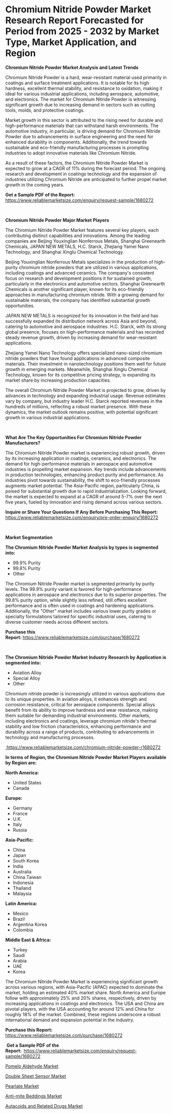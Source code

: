 <p><h1>Chromium Nitride Powder Market Research Report Forecasted for Period from 2025 -  2032 by Market Type, Market Application, and Region</h1></p><p><strong>Chromium Nitride Powder Market Analysis and Latest Trends</strong></p>
<p><p>Chromium Nitride Powder is a hard, wear-resistant material used primarily in coatings and surface treatment applications. It is notable for its high hardness, excellent thermal stability, and resistance to oxidation, making it ideal for various industrial applications, including aerospace, automotive, and electronics. The market for Chromium Nitride Powder is witnessing significant growth due to increasing demand in sectors such as cutting tools, molds, and protective coatings.</p><p>Market growth in this sector is attributed to the rising need for durable and high-performance materials that can withstand harsh environments. The automotive industry, in particular, is driving demand for Chromium Nitride Powder due to advancements in surface engineering and the need for enhanced durability in components. Additionally, the trend towards sustainable and eco-friendly manufacturing processes is prompting industries to adopt innovative materials like Chromium Nitride.</p><p>As a result of these factors, the Chromium Nitride Powder Market is expected to grow at a CAGR of 11% during the forecast period. The ongoing research and development in coatings technology and the expansion of industries utilizing Chromium Nitride are anticipated to further propel market growth in the coming years.</p></p>
<p><strong>Get a Sample PDF of the Report:&nbsp;</strong> <a href="https://www.reliablemarketsize.com/enquiry/request-sample/1680272?utm_campaign=1167&utm_medium=2&utm_source=Github&utm_content=ia&utm_term=25032025&utm_id=chromium-nitride-powder">https://www.reliablemarketsize.com/enquiry/request-sample/1680272</a></p>
<p>&nbsp;</p>
<p><strong>Chromium Nitride Powder Major Market Players</strong></p>
<p><p>The Chromium Nitride Powder Market features several key players, each contributing distinct capabilities and innovations. Among the leading companies are Beijing Youxinglian Nonferrous Metals, Shanghai Greenearth Chemicals, JAPAN NEW METALS, H.C. Starck, Zhejiang Yamei Nano Technology, and Shanghai Xinglu Chemical Technology.</p><p>Beijing Youxinglian Nonferrous Metals specializes in the production of high-purity chromium nitride powders that are utilized in various applications, including coatings and advanced ceramics. The company's consistent focus on research and development positions it for sustained growth, particularly in the electronics and automotive sectors. Shanghai Greenearth Chemicals is another significant player, known for its eco-friendly approaches in manufacturing chromium nitride. With a growing demand for sustainable materials, the company has identified substantial growth opportunities.</p><p>JAPAN NEW METALS is recognized for its innovation in the field and has successfully expanded its distribution network across Asia and beyond, catering to automotive and aerospace industries. H.C. Starck, with its strong global presence, focuses on high-performance materials and has recorded steady revenue growth, driven by increasing demand for wear-resistant applications.</p><p>Zhejiang Yamei Nano Technology offers specialized nano-sized chromium nitride powders that have found applications in advanced composite materials. Their investment in nanotechnology positions them well for future growth in emerging markets. Meanwhile, Shanghai Xinglu Chemical Technology, known for its competitive pricing strategy, is expanding its market share by increasing production capacities.</p><p>The overall Chromium Nitride Powder Market is projected to grow, driven by advances in technology and expanding industrial usage. Revenue estimates vary by company, but industry leader H.C. Starck reported revenues in the hundreds of millions, reflecting a robust market presence. With these dynamics, the market outlook remains positive, with potential significant growth in various industrial applications.</p></p>
<p>&nbsp;</p>
<p><strong>What Are The Key Opportunities For Chromium Nitride Powder Manufacturers?</strong></p>
<p><p>The Chromium Nitride Powder market is experiencing robust growth, driven by its increasing application in coatings, ceramics, and electronics. The demand for high-performance materials in aerospace and automotive industries is propelling market expansion. Key trends include advancements in production technologies, enhancing product purity and performance. As industries pivot towards sustainability, the shift to eco-friendly processes augments market potential. The Asia-Pacific region, particularly China, is poised for substantial growth due to rapid industrialization. Looking forward, the market is expected to expand at a CAGR of around 5-7% over the next five years, fueled by innovation and rising demand across various sectors.</p></p>
<p><strong>Inquire or Share Your Questions If Any Before Purchasing This Report:</strong> <a href="https://www.reliablemarketsize.com/enquiry/pre-order-enquiry/1680272?utm_campaign=1167&utm_medium=2&utm_source=Github&utm_content=ia&utm_term=25032025&utm_id=chromium-nitride-powder">https://www.reliablemarketsize.com/enquiry/pre-order-enquiry/1680272</a></p>
<p>&nbsp;</p>
<p><strong>Market Segmentation</strong></p>
<p><strong>The Chromium Nitride Powder Market Analysis by types is segmented into:</strong></p>
<p><ul><li>99.9% Purity</li><li>99.8% Purity</li><li>Other</li></ul></p>
<p><p>The Chromium Nitride Powder market is segmented primarily by purity levels. The 99.9% purity variant is favored for high-performance applications in aerospace and electronics due to its superior properties. The 99.8% purity option, while slightly less refined, still offers excellent performance and is often used in coatings and hardening applications. Additionally, the "Other" market includes various lower purity grades or specialty formulations tailored for specific industrial uses, catering to diverse customer needs across different sectors.</p></p>
<p><strong>Purchase this Report:&nbsp;</strong><a href="https://www.reliablemarketsize.com/purchase/1680272?utm_campaign=1167&utm_medium=2&utm_source=Github&utm_content=ia&utm_term=25032025&utm_id=chromium-nitride-powder">https://www.reliablemarketsize.com/purchase/1680272</a></p>
<p>&nbsp;</p>
<p><strong>The Chromium Nitride Powder Market Industry Research by Application is segmented into:</strong></p>
<p><ul><li>Aviation Alloy</li><li>Special Alloy</li><li>Other</li></ul></p>
<p><p>Chromium nitride powder is increasingly utilized in various applications due to its unique properties. In aviation alloys, it enhances strength and corrosion resistance, critical for aerospace components. Special alloys benefit from its ability to improve hardness and wear resistance, making them suitable for demanding industrial environments. Other markets, including electronics and coatings, leverage chromium nitride's thermal stability and low friction characteristics, enhancing performance and durability across a range of products, contributing to advancements in technology and manufacturing processes.</p></p>
<p><a href="https://www.reliablemarketsize.com/chromium-nitride-powder-r1680272?utm_campaign=1167&utm_medium=2&utm_source=Github&utm_content=ia&utm_term=25032025&utm_id=chromium-nitride-powder">&nbsp;https://www.reliablemarketsize.com/chromium-nitride-powder-r1680272</a></p>
<p><strong>In terms of Region, the Chromium Nitride Powder Market Players available by Region are:</strong></p>
<p>
    <p> <strong> North America: </strong>
        <ul>
            <li>United States</li>
            <li>Canada</li>
        </ul>
        </p> 
    <p> <strong> Europe: </strong>
        <ul>
            <li>Germany</li>
            <li>France</li>
            <li>U.K.</li>
            <li>Italy</li>
            <li>Russia</li>
        </ul>
        </p> 
    <p> <strong> Asia-Pacific: </strong>
        <ul>
            <li>China</li>
            <li>Japan</li>
            <li>South Korea</li>
            <li>India</li>
            <li>Australia</li>
            <li>China Taiwan</li>
            <li>Indonesia</li>
            <li>Thailand</li>
            <li>Malaysia</li>
        </ul>
        </p> 
    <p> <strong> Latin America: </strong>
        <ul>
            <li>Mexico</li>
            <li>Brazil</li>
            <li>Argentina Korea</li>
            <li>Colombia</li>
        </ul>
        </p> 
    <p> <strong> Middle East & Africa: </strong>
        <ul>
            <li>Turkey</li>
            <li>Saudi</li>
            <li>Arabia</li>
            <li>UAE</li>
            <li>Korea</li>
        </ul>
    </p>
    </p>
<p><p>The Chromium Nitride Powder Market is experiencing significant growth across various regions, with Asia-Pacific (APAC) expected to dominate the market, holding an estimated 40% market share. North America and Europe follow with approximately 25% and 20% shares, respectively, driven by increasing applications in coatings and electronics. The USA and China are pivotal players, with the USA accounting for around 12% and China for roughly 18% of the market. Combined, these regions underscore a robust international demand and expansion potential in the industry.</p></p>
<p><strong>Purchase this Report: </strong><a href="https://www.reliablemarketsize.com/purchase/1680272?utm_campaign=1167&utm_medium=2&utm_source=Github&utm_content=ia&utm_term=25032025&utm_id=chromium-nitride-powder">https://www.reliablemarketsize.com/purchase/1680272</a></p>
<p>&nbsp;<strong>Get a Sample PDF of the Report:&nbsp;&nbsp;</strong><a href="https://www.reliablemarketsize.com/enquiry/request-sample/1680272?utm_campaign=1167&utm_medium=2&utm_source=Github&utm_content=ia&utm_term=25032025&utm_id=chromium-nitride-powder">https://www.reliablemarketsize.com/enquiry/request-sample/1680272</a></p>
<p><strong></strong></p>
<p><p><a href="https://github.com/oliffzillamv/Market-Research-Report-List-1/blob/main/pomelo-aldehyde-market.md?utm_campaign=1167&utm_medium=2&utm_source=Github&utm_content=ia&utm_term=25032025&utm_id=chromium-nitride-powder">Pomelo Aldehyde Market</a></p><p><a href="https://github.com/seyalshudae7/Market-Research-Report-List-1/blob/main/double-sheet-sensor-market.md?utm_campaign=1167&utm_medium=2&utm_source=Github&utm_content=ia&utm_term=25032025&utm_id=chromium-nitride-powder">Double Sheet Sensor Market</a></p><p><a href="https://github.com/koskasislo39/Market-Research-Report-List-1/blob/main/pearlate-market.md?utm_campaign=1167&utm_medium=2&utm_source=Github&utm_content=ia&utm_term=25032025&utm_id=chromium-nitride-powder">Pearlate Market</a></p><p><a href="https://github.com/aaryaheron0c/Market-Research-Report-List-1/blob/main/anti-mite-beddings-market.md?utm_campaign=1167&utm_medium=2&utm_source=Github&utm_content=ia&utm_term=25032025&utm_id=chromium-nitride-powder">Anti-mite Beddings Market</a></p><p><a href="https://github.com/giulyankela/Market-Research-Report-List-1/blob/main/autacoids-and-related-drugs-market.md?utm_campaign=1167&utm_medium=2&utm_source=Github&utm_content=ia&utm_term=25032025&utm_id=chromium-nitride-powder">Autacoids and Related Drugs Market</a></p></p>